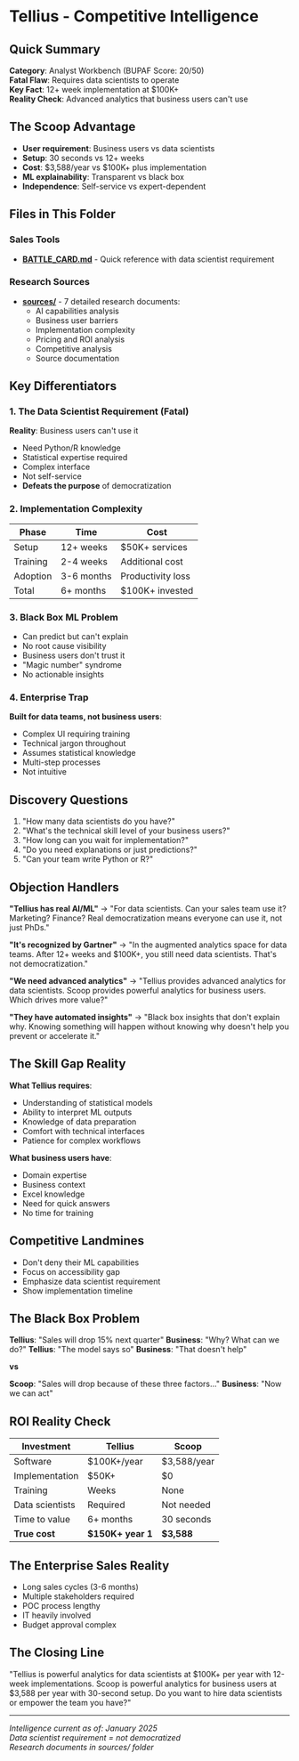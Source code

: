 # Tellius - Competitive Intelligence

## Quick Summary
**Category**: Analyst Workbench (BUPAF Score: 20/50)  
**Fatal Flaw**: Requires data scientists to operate  
**Key Fact**: 12+ week implementation at $100K+  
**Reality Check**: Advanced analytics that business users can't use  

## The Scoop Advantage
- **User requirement**: Business users vs data scientists
- **Setup**: 30 seconds vs 12+ weeks
- **Cost**: $3,588/year vs $100K+ plus implementation
- **ML explainability**: Transparent vs black box
- **Independence**: Self-service vs expert-dependent

## Files in This Folder

### Sales Tools
- **[BATTLE_CARD.md](BATTLE_CARD.md)** - Quick reference with data scientist requirement

### Research Sources
- **[sources/](sources/)** - 7 detailed research documents:
  - AI capabilities analysis
  - Business user barriers
  - Implementation complexity
  - Pricing and ROI analysis
  - Competitive analysis
  - Source documentation

## Key Differentiators

### 1. The Data Scientist Requirement (Fatal)
**Reality**: Business users can't use it
- Need Python/R knowledge
- Statistical expertise required
- Complex interface
- Not self-service
- **Defeats the purpose** of democratization

### 2. Implementation Complexity
| Phase | Time | Cost |
|-------|------|------|
| Setup | 12+ weeks | $50K+ services |
| Training | 2-4 weeks | Additional cost |
| Adoption | 3-6 months | Productivity loss |
| Total | 6+ months | $100K+ invested |

### 3. Black Box ML Problem
- Can predict but can't explain
- No root cause visibility
- Business users don't trust it
- "Magic number" syndrome
- No actionable insights

### 4. Enterprise Trap
**Built for data teams, not business users**:
- Complex UI requiring training
- Technical jargon throughout
- Assumes statistical knowledge
- Multi-step processes
- Not intuitive

## Discovery Questions
1. "How many data scientists do you have?"
2. "What's the technical skill level of your business users?"
3. "How long can you wait for implementation?"
4. "Do you need explanations or just predictions?"
5. "Can your team write Python or R?"

## Objection Handlers

**"Tellius has real AI/ML"**
→ "For data scientists. Can your sales team use it? Marketing? Finance? Real democratization means everyone can use it, not just PhDs."

**"It's recognized by Gartner"**
→ "In the augmented analytics space for data teams. After 12+ weeks and $100K+, you still need data scientists. That's not democratization."

**"We need advanced analytics"**
→ "Tellius provides advanced analytics for data scientists. Scoop provides powerful analytics for business users. Which drives more value?"

**"They have automated insights"**
→ "Black box insights that don't explain why. Knowing something will happen without knowing why doesn't help you prevent or accelerate it."

## The Skill Gap Reality
**What Tellius requires**:
- Understanding of statistical models
- Ability to interpret ML outputs
- Knowledge of data preparation
- Comfort with technical interfaces
- Patience for complex workflows

**What business users have**:
- Domain expertise
- Business context
- Excel knowledge
- Need for quick answers
- No time for training

## Competitive Landmines
- Don't deny their ML capabilities
- Focus on accessibility gap
- Emphasize data scientist requirement
- Show implementation timeline

## The Black Box Problem
**Tellius**: "Sales will drop 15% next quarter"
**Business**: "Why? What can we do?"
**Tellius**: "The model says so"
**Business**: "That doesn't help"

**vs**

**Scoop**: "Sales will drop because of these three factors..."
**Business**: "Now we can act"

## ROI Reality Check
| Investment | Tellius | Scoop |
|------------|---------|-------|
| Software | $100K+/year | $3,588/year |
| Implementation | $50K+ | $0 |
| Training | Weeks | None |
| Data scientists | Required | Not needed |
| Time to value | 6+ months | 30 seconds |
| **True cost** | **$150K+ year 1** | **$3,588** |

## The Enterprise Sales Reality
- Long sales cycles (3-6 months)
- Multiple stakeholders required
- POC process lengthy
- IT heavily involved
- Budget approval complex

## The Closing Line
"Tellius is powerful analytics for data scientists at $100K+ per year with 12-week implementations. Scoop is powerful analytics for business users at $3,588 per year with 30-second setup. Do you want to hire data scientists or empower the team you have?"

---

*Intelligence current as of: January 2025*  
*Data scientist requirement = not democratized*  
*Research documents in sources/ folder*